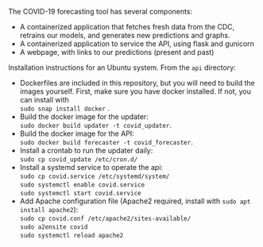 The COVID-19 forecasting tool has several components:
- A containerized application that fetches fresh data from the CDC,
    retrains our models, and generates new predictions and graphs.
- A containerized application to service the API, using flask and gunicorn
- A webpage, with links to our predictions (present and past)

Installation instructions for an Ubuntu system. From the `api` directory:
- Dockerfiles are included in this repository, but you will need to build
    the images yourself. First, make sure you have docker installed. If not,
    you can install with  
    `sudo snap install docker` .
- Build the docker image for the updater:  
`sudo docker build updater -t covid_updater`.
- Build the docker image for the API:  
`sudo docker build forecaster -t covid_forecaster`.
- Install a crontab to run the updater daily:  
`sudo cp covid_update /etc/cron.d/`
- Install a systemd service to operate the api:  
`sudo cp covid.service /etc/systemd/system/`  
`sudo systemctl enable covid.service`  
`sudo systemctl start covid.service`
- Add Apache configuration file (Apache2 required, install with `sudo apt install apache2`):  
`sudo cp covid.conf /etc/apache2/sites-available/`  
`sudo a2ensite covid`  
`sudo systemctl reload apache2`

